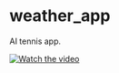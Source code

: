 # weather_app

AI tennis app.

[![Watch the video](https://img.youtube.com/vi/lpmAeItE4jc/hqdefault.jpg)](https://www.youtube.com/embed/lpmAeItE4jc)

